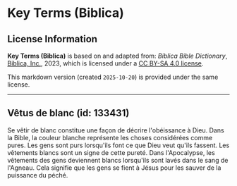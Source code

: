 # Key Terms (Biblica)

## License Information

**Key Terms (Biblica)** is based on and adapted from: _Biblica Bible Dictionary_, [Biblica, Inc.](https://www.biblica.com/), 2023, which is licensed under a [CC BY-SA 4.0 license](https://creativecommons.org/licenses/by-sa/4.0/legalcode.en).

This markdown version (created `2025-10-20`) is provided under the same license.



--------------------------------

## Vêtus de blanc (id: 133431)

Se vêtir de blanc constitue une façon de décrire l'obéissance à Dieu. Dans la Bible, la couleur blanche représente les choses considérées comme pures. Les gens sont purs lorsqu'ils font ce que Dieu veut qu'ils fassent. Les vêtements blancs sont un signe de cette pureté. Dans l'Apocalypse, les vêtements des gens deviennent blancs lorsqu'ils sont lavés dans le sang de l'Agneau. Cela signifie que les gens se fient à Jésus pour les sauver de la puissance du péché.


